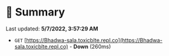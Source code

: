 # 📖 Summary
Last updated: **5/7/2022, 3:57:29 AM**

- `GET` [https://Bhadwa-sala.toxicblte.repl.co](https://Bhadwa-sala.toxicblte.repl.co) - **Down** (260ms)

